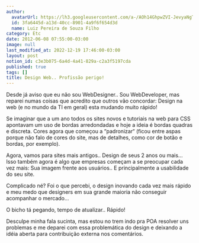 ```yaml
---
author:
  avatarUrl: https://lh3.googleusercontent.com/a-/AOh14GhpwZVI-JevyaNgTdlrOT6YN20cI6V9Kxtq38Ij8AQ=s100
  id: 3fa6445d-a13d-40cc-8901-4a9f6f654d3d
  name: Luiz Pereira de Souza Filho
category: Etc
date: 2012-06-08 07:55:00-03:00
image: null
last_modified_at: 2022-12-19 17:46:00-03:00
layout: post
notion_id: c3e3b075-6a4d-4a41-829a-c2a3f5197cda
published: true
tags: []
title: Design Web.. Profissão perigo!
---
```


Desde já aviso que eu não sou WebDesigner.. Sou WebDeveloper, mas reparei numas coisas que acredito que outros vão concordar: Design na web (e no mundo da TI em geral) esta mudando muito rápido!

  

Se imaginar que a um ano todos os sites novos e tutoriais na web para CSS apontavam um uso de bordas arredondadas e hoje a ideia é bordas quadras e discreta. Cores agora que começou a “padronizar“ (ficou entre aspas porque não falo de cores do site, mas de detalhes, como cor de botão e bordas, por exemplo).

  

Agora, vamos para sites mais antigos.. Design de seus 2 anos ou mais... Isso também agora é algo que empresas começam a se preocupar cada vez mais: Sua imagem frente aos usuários.. E principalmente a usabilidade do seu site.

  

Complicado né? Foi o que percebi, o design inovando cada vez mais rápido e meu medo que designers em sua grande maioria não conseguir acompanhar o mercado...

  

O bicho tá pegando, tempo de atualizar.. Rápido!

Desculpe minha fala sucinta, mas estou no trem indo pra POA resolver uns problemas e me deparei com essa problemática do design e deixando a idéia aberta para contribuição externa nos comentários.
